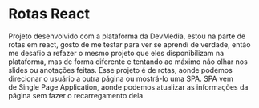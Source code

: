 # Rotas React
Projeto desenvolvido com a plataforma da DevMedia, estou na parte de rotas em react, gosto de me testar para ver se aprendi de verdade, então me desafio a refazer o mesmo projeto que eles disponibilizam na plataforma, mas de forma diferente e tentando ao máximo não olhar nos slides ou anotações feitas.
Esse projeto é de rotas, aonde podemos direcionar o usuário a outra página ou mostrá-lo uma SPA. SPA vem de Single Page Application, aonde podemos atualizar as informações da página sem fazer o recarregamento dela.
